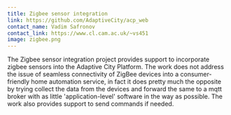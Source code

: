 ```yaml
---
title: Zigbee sensor integration
link: https://github.com/AdaptiveCity/acp_web
contact_name: Vadim Safronov
contact_link: https://www.cl.cam.ac.uk/~vs451
image: zigbee.png
---
```


The Zigbee sensor integration project provides support to incorporate zigbee sensors into the Adaptive City Platform. The work does not address the issue of seamless connectivity of ZigBee devices into a consumer-friendly home automation service, in fact it does pretty much the opposite by trying collect the data from the devices and forward the same to a mqtt broker with as little 'application-level' software in the way as possible. The work also provides support to send commands if needed.
